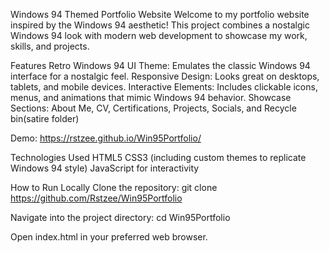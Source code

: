 Windows 94 Themed Portfolio Website
Welcome to my portfolio website inspired by the Windows 94 aesthetic! This project combines a nostalgic Windows 94 look with modern web development to showcase my work, skills, and projects.

Features
Retro Windows 94 UI Theme: Emulates the classic Windows 94 interface for a nostalgic feel.
Responsive Design: Looks great on desktops, tablets, and mobile devices.
Interactive Elements: Includes clickable icons, menus, and animations that mimic Windows 94 behavior.
Showcase Sections: About Me, CV, Certifications, Projects, Socials, and Recycle bin(satire folder)

Demo:
https://rstzee.github.io/Win95Portfolio/

Technologies Used
HTML5
CSS3 (including custom themes to replicate Windows 94 style)
JavaScript for interactivity

How to Run Locally
Clone the repository:
git clone https://github.com/Rstzee/Win95Portfolio

Navigate into the project directory:
cd Win95Portfolio

Open index.html in your preferred web browser.
